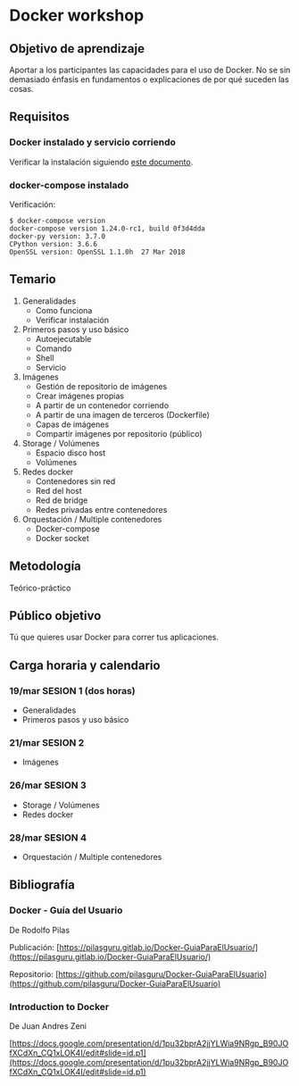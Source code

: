 # Docker workshop

## Objetivo de aprendizaje

Aportar a los participantes las capacidades para el uso de Docker. No se  sin demasiado énfasis en fundamentos o explicaciones de por qué suceden las cosas.

## Requisitos

### Docker instalado y servicio corriendo

Verificar la instalación siguiendo [este documento](https://pilasguru.gitlab.io/Docker-GuiaParaElUsuario/chapter01/02verificar/).

### docker-compose instalado 

Verificación: 
```
$ docker-compose version
docker-compose version 1.24.0-rc1, build 0f3d4dda
docker-py version: 3.7.0
CPython version: 3.6.6
OpenSSL version: OpenSSL 1.1.0h  27 Mar 2018
```

## Temario

1. Generalidades
	- Como funciona
	- Verificar instalación
2. Primeros pasos y uso básico
	- Autoejecutable
	- Comando
	- Shell
	- Servicio
3. Imágenes
	- Gestión de repositorio de imágenes
	- Crear imágenes propias
	- A partir de un contenedor corriendo
	- A partir de una imagen de terceros (Dockerfile)
	- Capas de imágenes
	- Compartir imágenes por repositorio (público)
4. Storage / Volúmenes
	- Espacio disco host
	- Volúmenes
5. Redes docker
	- Contenedores sin red
	- Red del host
	- Red de bridge
	- Redes privadas entre contenedores
6. Orquestación / Multiple contenedores
	- Docker-compose
	- Docker socket

## Metodología

Teórico-práctico

## Público objetivo

Tú que quieres usar Docker para correr tus aplicaciones.

## Carga horaria y calendario

### 19/mar SESION 1 (dos horas)
- Generalidades
- Primeros pasos y uso básico

### 21/mar SESION 2
- Imágenes

### 26/mar SESION 3
- Storage / Volúmenes
- Redes docker

### 28/mar SESION 4
- Orquestación / Multiple contenedores

## Bibliografía

### Docker - Guía del Usuario
De Rodolfo Pilas

Publicación: [https://pilasguru.gitlab.io/Docker-GuiaParaElUsuario/](https://pilasguru.gitlab.io/Docker-GuiaParaElUsuario/)

Repositorio: [https://github.com/pilasguru/Docker-GuiaParaElUsuario](https://github.com/pilasguru/Docker-GuiaParaElUsuario)

### Introduction to Docker
De Juan Andres Zeni

[https://docs.google.com/presentation/d/1pu32bprA2jjYLWia9NRgp_B90JOfXCdXn_CQ1xLOK4I/edit#slide=id.p1](https://docs.google.com/presentation/d/1pu32bprA2jjYLWia9NRgp_B90JOfXCdXn_CQ1xLOK4I/edit#slide=id.p1)